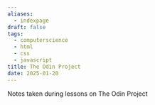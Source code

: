 ```yaml
---
aliases:
  - indexpage
draft: false
tags:
  - computerscience
  - html
  - css
  - javascript
title: The Odin Project
date: 2025-01-20
---
```


Notes taken during lessons on The Odin Project

